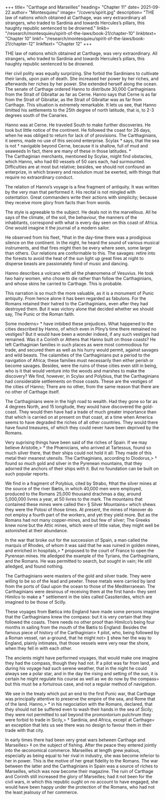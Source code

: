 +++
title= "Carthage and Marseilles"
heading= "Chapter 11"
date= 2021-09-22
author= "Montesquieu"
image= "/covers/spirit.jpg"
description= "THE law of nations which obtained at Carthage, was very extraordinary all strangers, who traded to Sardinia and towards Hercules’s pillars, this haughty republic sentenced to be drowned."
linkb= "/research/montesquieu/spirit-of-the-laws/book-21/chapter-10"
linkbtext= "Chapter 10"
linkf= "/research/montesquieu/spirit-of-the-laws/book-21/chapter-12"
linkftext= "Chapter 12"
+++

THE law of nations which obtained at Carthage, was very extraordinary. All strangers, who traded to Sardinia and towards Hercules’s pillars, this haughty republic sentenced to be drowned.

Her civil polity was equally surprizing. She forbid the Sardinians to cultivate their lands, upon pain of death.
She increased her power by her riches, and afterwards her riches by her power.
She extended herself along the ocean.
The senate of Carthage ordered Hanno to distribute 30,000 Carthaginians from the Strait of Gibraltar as far as Cerne.
Hanno says that Cerne is as far from the Strait of Gibraltar, as the Strait of Gibraltar was as far from Carthage.
This situation is extremely remarkable.
It lets us see, that Hanno limitted his settlements to the 25th degree of north latitude, that is, to 2-3 degrees south of the Canaries.

Hanno was at Cerne.
He traveled South to make further discoveries.
He took but little notice of the continent.
He followed the coast for 26 days, when he was obliged to return for lack of of provisions.
The Carthaginians, it seems, made no use of this second enterprise.
Scylax *  says, that the sea is not † navigable beyond Cerne, because it is shallow, full of mud and seaweeds
In fact, there are many of these in those latitudes. *  
The Carthaginian merchants, mentioned by Scylax, might find obstacles, which Hanno, who had 60 vessels of 50 oars each, had surmounted.
Difficulties are at most but relative; besides, we should not confound an enterprize, in which bravery and resolution must be exerted, with things that require no extraordinary conduct.

The relation of Hanno’s voyage is a fine fragment of antiquity.
It was written by the very man that performed it.
His recital is not mingled with ostentation.
Great commanders write their actions with simplicity; because they receive more glory from facts than from words.

The style is agreeable to the subject.
He deals not in the marvellous.
All he says of the climate, of the soil, the behaviour, the manners of the inhabitants, correspond with what is every day seen on this coast of Africa.
One would imagine it the journal of a modern sailor.

He observed from his fleet, †that in the day-time there was a prodigious silence on the continent.
In the night, he heard the sound of various musical instruments, and that fires might then be every where seen, some larger than others.
Our relations are conformable to this.
The savages:
    retire into the forests to avoid the heat of the sun
    light up great fires at night to disperse beasts
    are passionately fond of music and dancing.

Hanno describes a volcano with all the phænomena of Vesuvius.
He took two hairy women, who chose to die rather than follow the Carthaginians, and whose skins he carried to Carthage.
This is probable.

This narration is so much the more valuable, as it is a monument of Punic antiquity.
From hence alone it has been regarded as fabulons.
For the Romans retained their hatred to the Carthaginians, even after they had destroyed them.
But it was victory alone that decided whether we should say, The Punic or the Roman faith.

Some moderns> * have imbibed these prejudices.
What happened to the cities described by Hanno, of which even in Pliny’s time there remained no vestiges?
But it would have been a wonder indeed, if any such vestiges had remained.
Was it a Corinth or Athens that Hanno built on those coasts?
He left Carthaginian families in such places as were most commodious for trade, and secured them as well as his hurry would permit, against savages and wild beasts.
The calamities of the Carthaginians put a period to the navigation of Africa;
these families must necessarily then either perish or become savages.
Besides, were the ruins of these cities even still in being, who is it that would venture into the woods and marshes to make the discovery?
We find, however, in Scylax and Polybius, that the Carthaginians had considerable settlements on those coasts.
These are the vestiges of the cities of Hanno;
There are no other, from the same reason that there are no other of Carthage itself.


The Carthaginians were in the high road to wealth.
Had they gone so far as 4 degrees North, and 15 longitude, they would have discovered the gold-coast.
They would then have had a trade of much greater importance than that which is carried on at present on that coast, at a time when America seems to have degraded the riches of all other countries.
They would there have found treasures, of which they could never have been deprived by the Romans.

Very suprising things have been said of the riches of Spain.
If we may believe Aristotle,> * the Phœnicians, who arrived at Tartessus, found so much silver there, that their ships could not hold it all:
They made of this metal their meanest utensils.
The Carthaginians, according to Diodorus,> † found so much gold and silver in the Pyrenean mountains, that they adorned the anchors of their ships with it.
But no foundation can be built on such popular reports.

We find in a fragment of Polybius, cited by Strabo, ‡that the silver mines at the source of the river Bætis, in which 40,000 men were employed, produced to the Romans 25,000 thousand drachmas a day, around 5,000,000 livres a year, at 50 livres to the mark.
The mountains that contained these mines were called the> § Silver Mountains=  which shews they were the Potosi of those times.
At present, the mines of Hanover do not employ a fourth part of the workers, and yet they yield more.
But as the Romans had not many copper-mines, and but few of silver;
The Greeks knew none but the Attic mines, which were of little value, they might well be astonished at their abundance.


In the war that broke out for the succession of Spain, a man called the marquis of Rhodes, of whom it was said that he was ruined in golden mines, and enriched in hospitals,> * proposed to the court of France to open the Pyrenean mines.
He alledged the example of the Tyrians, the Carthaginians, and the Romans.
He was permitted to search, but sought in vain;
He still alledged, and found nothing.

The Carthaginians were masters of the gold and silver trade.
They were willing to be so of the lead and pewter.
These metals were carried by land from the ports of Gaul upon the ocean to those of the Mediterranean.
The Carthaginians were desirous of receiving them at the first hand= they sent Himilco to make a †  settlement in the isles called Cassiterides, which are imagined to be those of Scilly.

These voyages from Bætica into England have made some persons imagine that the Carthaginians knew the compass:
but it is very certain that they followed the coasts.
There needs no other proof than Himilco’s being four months in sailing from the mouth of the Bætis to England:
Besides the famous piece of history of the Carthaginian> ‡ pilot, who, being followed by a Roman vessel, ran a-ground, that he might not> ∥ shew her the way to England, plainly intimates, that those vessels were very near the shore, when they fell in with each other.

The ancients might have performed voyages, that would make one imagine they had the compass, though they had not.
If a pilot was far from land, and during his voyage had such serene weather, that in the night he could always see a polar star, and in the day the rising and setting of the sun, it is certain he might regulate his course as well as we do now by the compass= but this must be a fortuirous case, and not a regular method of navigation.

We see in the treaty which put an end to the first Punic war, that Carthage was principally attentive to preserve the empire of the sea, and Rome that of the land. Hanno,> * in his negociation with the Romans, declared, that they should not be suffered even to wash their hands in the sea of Sicily; they were not permitted to sail beyond the promontorium pulchrum  they were forbid to trade in Sicily,> † Sardinia, and Africa, except at Carthage= an exception that lets us see there was no design to favour them in their trade with that city.

In early times there had been very great wars between Carthage and Marseilles> ‡ on the subject of fishing.
After the peace they entered jointly into the œconomical commerce.
Marseilles at length grew jealous, especially as being equal to her rival in industry, she was become inferior to her in power.
This is the motive of her great fidelity to the Romans.
The war between the latter and the Carthaginians in Spain was a source of riches to Marseilles, which was now become their magazine.
The ruin of Carthage and Corinth still increased the glory of Marseilles;
had it not been for the civil wars, in which this republic ought on no account to have engaged, she would have been happy under the protection of the Romans, who had not the least jealousy of her commerce.
